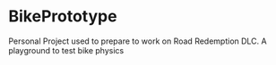 # BikePrototype
Personal Project used to prepare to work on Road Redemption DLC. A playground to test bike physics
